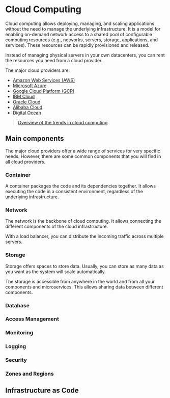 # Cloud Computing

Cloud computing allows deploying, managing,
and scaling applications without the need to manage the underlying infrastructure. 
It is a model for enabling on-demand network access to a shared pool of configurable computing resources
(e.g., networks, servers, storage, applications, and services).
These resources can be rapidly provisioned and released.

Instead of managing physical servers in your own datacenters, you can rent the resources you need from a cloud provider.

The major cloud providers are:
- [Amazon Web Services (AWS)](https://aws.amazon.com)
- [Microsoft Azure](https://azure.microsoft.com)
- [Google Cloud Platform (GCP)](https://cloud.google.com)
- [IBM Cloud](https://www.ibm.com/cloud)
- [Oracle Cloud](https://www.oracle.com/cloud)
- [Alibaba Cloud](https://www.alibabacloud.com)
- [Digital Ocean](https://www.digitalocean.com)

> [Overview of the trends in cloud computing](https://spatiosoft.com/blog/overview-of-cloud-computing/)

## Main components

The major cloud providers offer a wide range of services for very specific needs.
However, there are some common components that you will find in all cloud providers.

### Container

A container packages the code and its dependencies together.
It allows executing the code in a consistent environment, regardless of the underlying infrastructure.

### Network

The network is the backbone of cloud computing. 
It allows connecting the different components of the cloud infrastructure.

With a load balancer, you can distribute the incoming traffic across multiple servers.

### Storage

Storage offers spaces to store data. 
Usually, you can store as many data as you want as the system will scale automatically.

The storage is accessible from anywhere in the world and from all your components and microservices.
This allows sharing data between different components.

### Database

### Access Management

### Monitoring

### Logging

### Security

### Zones and Regions

## Infrastructure as Code